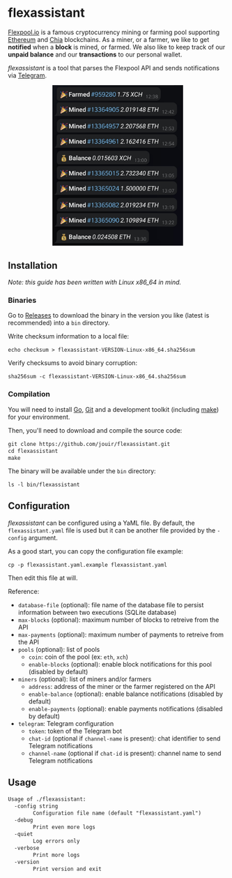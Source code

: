 # flexassistant

[Flexpool.io](https://www.flexpool.io/) is a famous cryptocurrency mining or farming pool supporting
[Ethereum](https://ethereum.org/en/) and [Chia](https://www.chia.net/) blockchains. As a miner, or a farmer, we like to
get **notified** when a **block** is mined, or farmed. We also like to keep track of our **unpaid balance** and our
**transactions** to our personal wallet.

*flexassistant* is a tool that parses the Flexpool API and sends notifications via [Telegram](https://telegram.org/).

<p align="center">
    <img src="static/screenshot.jpg" width="300" />
</p>


## Installation

*Note: this guide has been written with Linux x86_64 in mind.*

### Binaries

Go to [Releases](/releases) to download the binary in the version you like (latest is recommended) into a `bin` directory.

Write checksum information to a local file:

```
echo checksum > flexassistant-VERSION-Linux-x86_64.sha256sum
```

Verify checksums to avoid binary corruption:

```
sha256sum -c flexassistant-VERSION-Linux-x86_64.sha256sum
```

### Compilation

You will need to install [Go](https://golang.org/dl/), [Git](https://git-scm.com/) and a development toolkit (including [make](https://linux.die.net/man/1/make)) for your environment.

Then, you'll need to download and compile the source code:

```
git clone https://github.com/jouir/flexassistant.git
cd flexassistant
make
```

The binary will be available under the `bin` directory:

```
ls -l bin/flexassistant
```

## Configuration

*flexassistant* can be configured using a YaML file. By default, the `flexassistant.yaml` file is used but it can be another file provided by the `-config` argument.

As a good start, you can copy the configuration file example:

```
cp -p flexassistant.yaml.example flexassistant.yaml
```

Then edit this file at will.

Reference:
* `database-file` (optional): file name of the database file to persist information between two executions (SQLite database)
* `max-blocks` (optional): maximum number of blocks to retreive from the API
* `max-payments` (optional): maximum number of payments to retreive from the API
* `pools` (optional): list of pools
    * `coin`: coin of the pool (ex: `eth`, `xch`)
    * `enable-blocks` (optional): enable block notifications for this pool (disabled by default)
* `miners` (optional): list of miners and/or farmers
    * `address`: address of the miner or the farmer registered on the API
    * `enable-balance` (optional): enable balance notifications (disabled by default)
    * `enable-payments` (optional): enable payments notifications (disabled by default)
* `telegram`: Telegram configuration
    * `token`: token of the Telegram bot
    * `chat-id` (optional if `channel-name` is present): chat identifier to send Telegram notifications
    * `channel-name` (optional if `chat-id` is present): channel name to send Telegram notifications

## Usage

```
Usage of ./flexassistant:
  -config string
        Configuration file name (default "flexassistant.yaml")
  -debug
        Print even more logs
  -quiet
        Log errors only
  -verbose
        Print more logs
  -version
        Print version and exit
```
